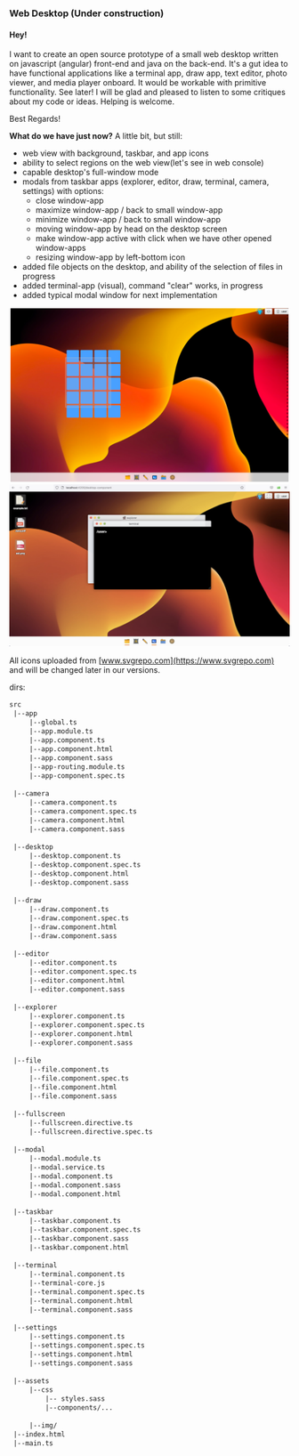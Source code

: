 ### Web Desktop (Under construction)

#### Hey! 

I want to create an open source prototype of a small web desktop written on javascript (angular) front-end and java on the back-end. It's a gut idea to have functional applications like a terminal app, draw app, text editor, photo viewer, and media player onboard. It would be workable with primitive functionality. See later!
I will be glad and pleased to listen to some critiques about my code or ideas. Helping is welcome.

Best Regards!

**What do we have just now?** 
A little bit, but still:
- web view with background, taskbar, and app icons
- ability to select regions on the web view(let's see in web console)
- capable desktop's full-window mode
- modals from taskbar apps (explorer, editor, draw, terminal, camera, settings) with options:
	- close window-app
	- maximize window-app / back to small window-app
	- minimize window-app / back to small window-app
	- moving window-app by head on the desktop screen
	- make window-app active with click when we have other opened window-apps
	- resizing window-app by left-bottom icon
- added file objects on the desktop, and ability of the selection of files in progress
- added terminal-app (visual), command "clear" works, in progress
- added typical modal window for next implementation

![web desktop screenshot](./assets/screenshot01082022.png)
![web desktop screenshot](./assets/screenshot09082022.png)

All icons uploaded from [www.svgrepo.com](https://www.svgrepo.com) and will be changed later in our versions.

dirs:
```
src
 |--app
	 |--global.ts
	 |--app.module.ts
	 |--app.component.ts
	 |--app.component.html
	 |--app.component.sass
	 |--app-routing.module.ts
	 |--app-component.spec.ts

 |--camera
     |--camera.component.ts
	 |--camera.component.spec.ts
	 |--camera.component.html
	 |--camera.component.sass

 |--desktop
	 |--desktop.component.ts
	 |--desktop.component.spec.ts
	 |--desktop.component.html
	 |--desktop.component.sass

 |--draw
     |--draw.component.ts
	 |--draw.component.spec.ts
	 |--draw.component.html
	 |--draw.component.sass

 |--editor
     |--editor.component.ts
	 |--editor.component.spec.ts
	 |--editor.component.html
	 |--editor.component.sass

 |--explorer
     |--explorer.component.ts
	 |--explorer.component.spec.ts
	 |--explorer.component.html
	 |--explorer.component.sass

 |--file
     |--file.component.ts
	 |--file.component.spec.ts
	 |--file.component.html
	 |--file.component.sass

 |--fullscreen
	 |--fullscreen.directive.ts
	 |--fullscreen.directive.spec.ts

 |--modal
	 |--modal.module.ts
	 |--modal.service.ts
	 |--modal.component.ts
	 |--modal.component.sass
	 |--modal.component.html

 |--taskbar
	 |--taskbar.component.ts
	 |--taskbar.component.spec.ts
	 |--taskbar.component.sass
	 |--taskbar.component.html

 |--terminal
     |--terminal.component.ts
	 |--terminal-core.js
	 |--terminal.component.spec.ts
	 |--terminal.component.html
	 |--terminal.component.sass

 |--settings
     |--settings.component.ts
	 |--settings.component.spec.ts
	 |--settings.component.html
	 |--settings.component.sass

 |--assets
	 |--css
	 	 |-- styles.sass
		 |--components/...

	 |--img/
 |--index.html
 |--main.ts
```